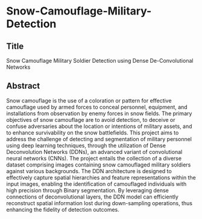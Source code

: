 # Snow-Camouflage-Military-Detection

## Title
Snow Camouflage Military Soldier Detection using Dense De-Convolutional Networks

## Abstract
  Snow camouflage is the use of a coloration or pattern for effective camouflage used by armed forces to conceal personnel, equipment, and installations from observation by enemy forces in snow fields. The primary objectives of snow camouflage are to avoid detection, to deceive or confuse adversaries about the location or intentions of military assets, and to enhance survivability on the snow battlefields. This project aims to address the challenge of detecting and segmentation of military personnel using deep learning techniques, through the utilization of Dense Deconvolution Networks (DDNs), an advanced variant of convolutional neural networks (CNNs). The project entails the collection of a diverse dataset comprising images containing snow camouflaged military soldiers against various backgrounds. The DDN architecture is designed to effectively capture spatial hierarchies and feature representations within the input images, enabling the identification of camouflaged individuals with high precision through Binary segmentation. By leveraging dense connections of deconvolutional layers, the DDN model can efficiently reconstruct spatial information lost during down-sampling operations, thus enhancing the fidelity of detection outcomes.

